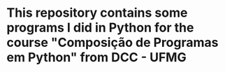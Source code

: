 # This repository contains some programs I did in Python for the course "Composição de Programas em Python" from DCC - UFMG
